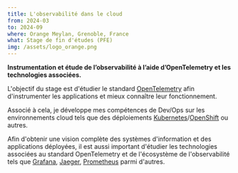 ```yaml
---
title: L'observabilité dans le cloud
from: 2024-03
to: 2024-09
where: Orange Meylan, Grenoble, France
what: Stage de fin d'études (PFE)
img: /assets/logo_orange.png
---
```


**Instrumentation et étude de l’observabilité à l’aide d’OpenTelemetry et les technologies associées.**

L'objectif du stage est d'étudier le standard [OpenTelemetry](https://opentelemetry.io) afin d'instrumenter les applications et mieux connaître leur fonctionnement.

Associé à cela, je développe mes compétences de Dev/Ops sur les environnements cloud tels que des déploiements [Kubernetes](https://kubernetes.io)/[OpenShift](https://openshift.com) ou autres.

Afin d'obtenir une vision complète des systèmes d'information et des applications déployées, il est aussi important d'étudier les technologies associées au standard OpenTelemetry et de l'écosystème de l'observabilité tels que [Grafana](https://grafana.org), [Jaeger](https://jaegertracing.io), [Prometheus](https://prometheus.io) parmi d'autres.
